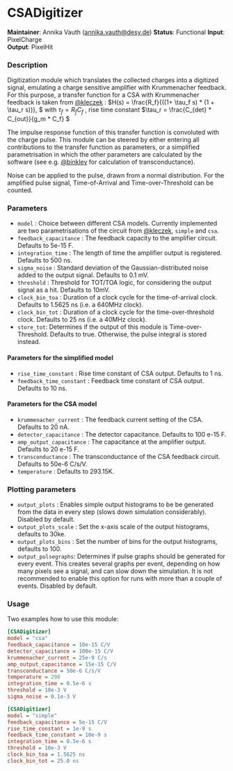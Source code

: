 # CSADigitizer
**Maintainer**: Annika Vauth (<annika.vauth@desy.de>)
**Status**: Functional
**Input**: PixelCharge  
**Output**: PixelHit  

### Description
Digitization module which translates the collected charges into a digitized signal, emulating a charge sensitive amplifier with Krummenacher feedback.
For this purpose, a transfer function for a CSA with Krummenacher feedback is taken from [@kleczek] : 
$`H(s) = \frac{R_f}{((1+ \tau_f s) * (1 + \tau_r s))}, `$
with $`\tau_f = R_f C_f `$ , rise time constant $`\tau_r = \frac{C_{det} * C_{out}}{g_m * C_f} `$ 

The impulse response function of this transfer function is convoluted with the charge pulse.
This module can be steered by either entering all contributions to the transfer function as parameters, or a simplified parametrisation in which the other parameters are calculated by the software (see e.g. [@binkley] for calculation of transconductance).

Noise can be applied to the pulse, drawn from a normal distribution.
For the amplified pulse signal, Time-of-Arrival and Time-over-Threshold can be counted.



### Parameters
* `model` :  Choice between different CSA models. Currently implemented are two parametrisations of the circuit from [@kleczek], `simple` and `csa`.
* `feedback_capacitance` :  The feedback capacity to the amplifier circuit. Defaults to 5e-15 F.
* `integration_time` : The length of time the amplifier output is registered. Defaults to 500 ns.
* `sigma_noise` : Standard deviation of the Gaussian-distributed noise added to the output signal. Defaults to 0.1 mV.
* `threshold` : Threshold for TOT/TOA logic, for considering the output signal as a hit. Defaults to 10mV.
* `clock_bin_toa` : Duration of a clock cycle for the time-of-arrival clock. Defaults to 1.5625 ns (i.e. a 640MHz clock).
* `clock_bin_tot` : Duration of a clock cycle for the time-over-threshold clock. Defaults to 25 ns (i.e. a 40MHz clock).
* `store_tot`: Determines if the output of this module is Time-over-Threshold. Defaults to true. Otherwise, the pulse integral is stored instead.

#### Parameters for the simplified model
* `rise_time_constant` : Rise time constant of CSA output. Defaults to 1 ns.  
* `feedback_time_constant` : Feedback time constant of CSA output. Defaults to 10 ns.

#### Parameters for the CSA model
* `krummenacher_current` : The feedback current setting of the CSA. Defaults to 20 nA.
* `detector_capacitance` : The detector capacitance. Defaults to 100 e-15 F.
* `amp_output_capacitance` : The capacitance at the amplifier output. Defaults to 20 e-15 F.
* `transconductance` : The transconductance of the CSA feedback circuit. Defaults to 50e-6 C/s/V.
* `temperature` : Defaults to 293.15K.

### Plotting parameters
* `output_plots` : Enables simple output histograms to be be generated from the data in every step (slows down simulation considerably). Disabled by default.
* `output_plots_scale` : Set the x-axis scale of the output histograms, defaults to 30ke.
* `output_plots_bins` : Set the number of bins for the output histograms, defaults to 100.
* `output_pulsegraphs`: Determines if pulse graphs should be generated for every event. This creates several graphs per event, depending on how many pixels see a signal, and can slow down the simulation. It is not recommended to enable this option for runs with more than a couple of events. Disabled by default.


### Usage
Two examples how to use this module:

```ini
[CSADigitizer]
model = "csa"
feedback_capacitance = 10e-15 C/V
detector_capacitance = 100e-15 C/V
krummenacher_current = 25e-9 C/s
amp_output_capacitance = 15e-15 C/V
transconductance = 50e-6 C/s/V
temperature = 298
integration_time = 0.5e-6 s
threshold = 10e-3 V
sigma_noise = 0.1e-3 V
```



```ini
[CSADigitizer]
model = "simple"
feedback_capacitance = 5e-15 C/V
rise_time_constant = 1e-9 s  
feedback_time_constant = 10e-9 s
integration_time = 0.5e-6 s
threshold = 10e-3 V
clock_bin_toa = 1.5625 ns
clock_bin_tot = 25.0 ns
```



[@kleczek]:  https://doi.org/10.1109/MIXDES.2015.7208529
[@binkley]: https://doi.org/10.1002/9780470033715.index
